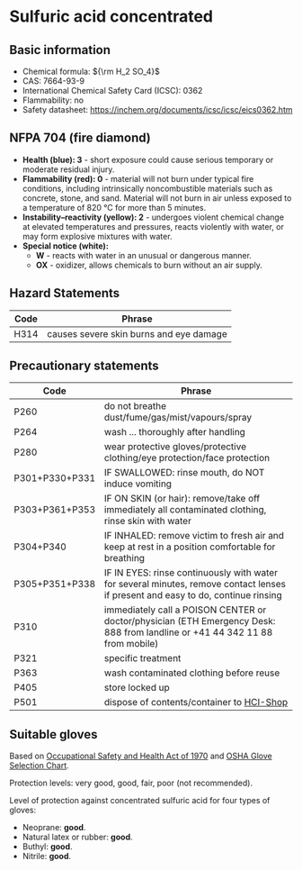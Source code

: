 # Sulfuric acid concentrated

## Basic information
- Chemical formula: ${\rm H_2 SO_4}$
- CAS: 7664-93-9
- International Chemical Safety Card (ICSC): 0362
- Flammability: no
- Safety datasheet: https://inchem.org/documents/icsc/icsc/eics0362.htm
## NFPA 704 (fire diamond)
- **Health (blue): 3** - short exposure could cause serious temporary or moderate residual injury.
- **Flammability (red): 0** - material will not burn under typical fire conditions, including intrinsically noncombustible materials such as concrete, stone, and sand. Material will not burn in air unless exposed to a temperature of 820 °C for more than 5 minutes.
- **Instability–reactivity (yellow): 2** - undergoes violent chemical change at elevated temperatures and pressures, reacts violently with water, or may form explosive mixtures with water. 
- **Special notice (white):**
	- **W** - reacts with water in an unusual or dangerous manner.
	- **OX** - oxidizer, allows chemicals to burn without an air supply.
## Hazard Statements

| Code | Phrase                                  |
| ---- | --------------------------------------- |
| H314 | causes severe skin burns and eye damage |
## Precautionary statements

| Code           | Phrase                                                                                                                           |
| -------------- | -------------------------------------------------------------------------------------------------------------------------------- |
| P260           | do not breathe dust/fume/gas/mist/vapours/spray                                                                                  |
| P264           | wash ... thoroughly after handling                                                                                               |
| P280           | wear protective gloves/protective clothing/eye protection/face protection                                                        |
| P301+P330+P331 | IF SWALLOWED: rinse mouth, do NOT induce vomiting                                                                                |
| P303+P361+P353 | IF ON SKIN (or hair): remove/take off immediately all contaminated clothing, rinse skin with water                               |
| P304+P340      | IF INHALED: remove victim to fresh air and keep at rest in a position comfortable for breathing                                  |
| P305+P351+P338 | IF IN EYES: rinse continuously with water for several minutes, remove contact lenses if present and easy to do, continue rinsing |
| P310           | immediately call a POISON CENTER or doctor/physician (ETH Emergency Desk: 888 from landline or +41 44 342 11 88 from mobile)     |
| P321           | specific treatment                                                                                                               |
| P363           | wash contaminated clothing before reuse                                                                                          |
| P405           | store locked up                                                                                                                  |
| P501           | dispose of contents/container to [HCI-Shop](https://hci-shop.ethz.ch/en/)                                                        |
## Suitable gloves

Based on [Occupational Safety and Health Act of 1970](https://www.osha.gov/sites/default/files/publications/osha3151.pdf) and [OSHA Glove Selection Chart](https://safety.fsu.edu/safety_manual/OSHA%20Glove%20Selection%20Chart.pdf).

Protection levels: very good, good, fair, poor (not recommended).

Level of protection against concentrated sulfuric acid for four types of gloves:
- Neoprane: **good**.
- Natural latex or rubber:  **good**.
- Buthyl:  **good**.
- Nitrile:  **good**.